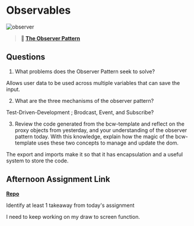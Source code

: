 # Observables

![observer](https://bcw.blob.core.windows.net/public/img/journals/8014045611652045)

> **📖 [The Observer Pattern](https://codeworksacademy.com/fs-student-guide/resources/wk3/04-Observer-Pattern)**

## Questions

1. What problems does the Observer Pattern seek to solve?

Allows user data to be used across multiple variables that can save the input.

2. What are the three mechanisms of the observer pattern?

Test-Driven-Development ; Brodcast, Event, and Subscribe?

3. Review the code generated from the bcw-template and reflect on the proxy objects from yesterday, and your understanding of the observer pattern today. With this knowledge, explain how the magic of the bcw-template uses these two concepts to manage and update the dom.

The export and imports make it so that it has encapsulation and a useful system to store the code.

## Afternoon Assignment Link

**[Repo](https://github.com/kyleem20/sportingGoods)**

Identify at least 1 takeaway from today's assignment

I need to keep working on my draw to screen function.